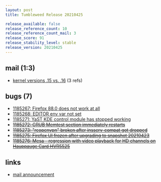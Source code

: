 ```yaml
---
layout: post
title: Tumbleweed Release 20210425

release_available: false
release_reference_count: 10
release_reference_count_mail: 3
release_score: 91
release_stability_level: stable
release_version: 20210425
---
```


## mail (1:3)

- [kernel versions .15 vs. .16](https://github.com/boombatower/tumbleweed-review/issues/10) (3 refs)

## bugs (7)

<!--more-->

- [1185267: Firefox 88.0 does not work at all](https://bugzilla.opensuse.org/show_bug.cgi?id=1185267)
- [1185268: EDITOR env var not set](https://bugzilla.opensuse.org/show_bug.cgi?id=1185268)
- [1185271: YaST KDE control module has stopped working](https://bugzilla.opensuse.org/show_bug.cgi?id=1185271)
- ~~[1185272: GRUB Memtest section immediately restarts](https://bugzilla.opensuse.org/show_bug.cgi?id=1185272)~~
- ~~[1185273: "rcopenvpn" broken after insserv-compat got dropped](https://bugzilla.opensuse.org/show_bug.cgi?id=1185273)~~
- ~~[1185275: Firefox UI frozen after upgrading to snapshot 20210423](https://bugzilla.opensuse.org/show_bug.cgi?id=1185275)~~
- ~~[1185276: Mesa - regression with video playback for HD channels on Hauppauge Card HVR5525](https://bugzilla.opensuse.org/show_bug.cgi?id=1185276)~~



## links

- [mail announcement](https://github.com/boombatower/tumbleweed-review/issues/10)

